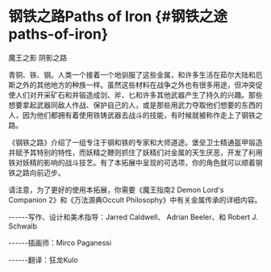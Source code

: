 # 钢铁之路Paths of Iron {#钢铁之途paths-of-iron}

魔王之影 阴影之路

青铜、铁、钢。人类一个接着一个地驯服了这些金属，和许多生活在茹尔大陆和厄斯之外的其他地方的种族一样。虽然这些材料在战争之外也有很多用途，但冲突促使人们对开采矿石和并锻造成剑、斧、匕和许多其他武器产生了持久的兴趣。那些想要拿起武器同敌人作战、保护自己的人，或是那些用武力夺取他们想要的东西的人，因为他们都拥有着使用铁铸武器去战斗的技能，有时候就被称作走上了钢铁之路。

《钢铁之路》介绍了一组专注于钢和铁的专家和大师道途。堡垒卫士精通盔甲锻造并赋予其特别的特性，而妖精之鞭则抓住了妖精们对金属的天生厌恶，开发了利用铁对妖精的影响的战斗技艺。有了本拓展中呈现的可选项，你的角色就可以顺着钢铁之路向前迈步。

请注意，为了更好的使用本拓展，你需要《魔王指南2 Demon Lord's Companion
2》和《万法源典Occult Philosophy》中有关金属传承的详细内容。

------写作、设计和美术指导：Jarred Caldwell、 Adrian Beeler、和 Robert
J. Schwalb

------插画师：Mirco Paganessi

------翻译：狂龙Kulo
